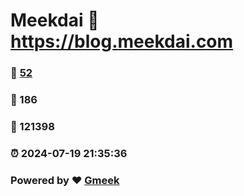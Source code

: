 # Meekdai :link: https://blog.meekdai.com 
### :page_facing_up: [52](https://blog.meekdai.com/tag.html) 
### :speech_balloon: 186 
### :hibiscus: 121398 
### :alarm_clock: 2024-07-19 21:35:36 
### Powered by :heart: [Gmeek](https://github.com/Meekdai/Gmeek)
